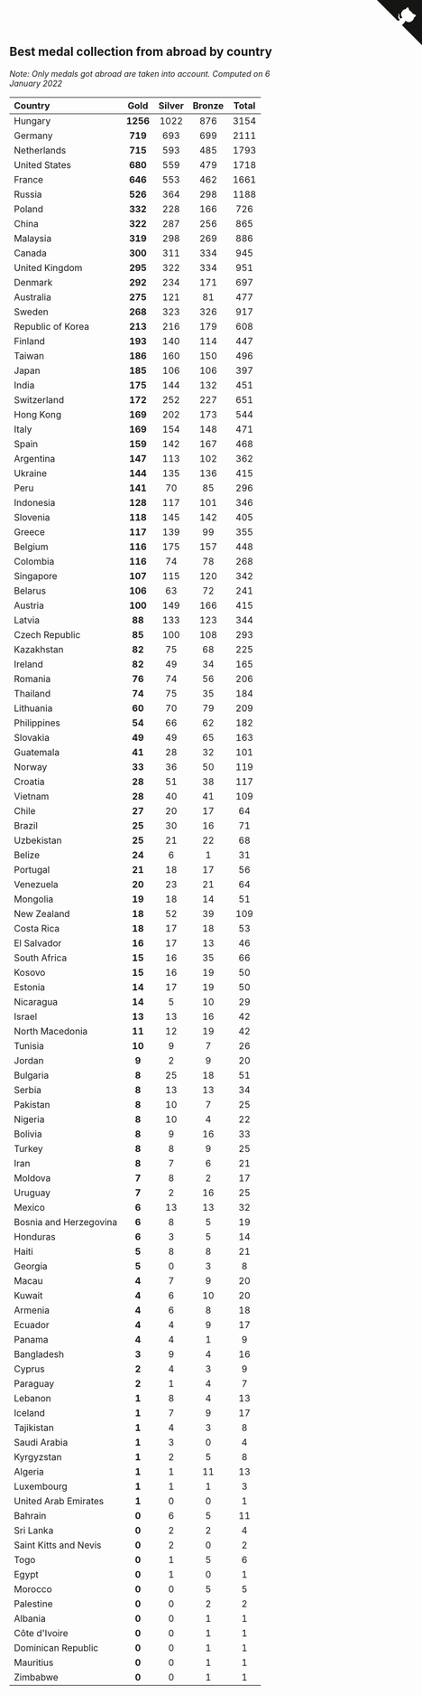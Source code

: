 ## Best medal collection from abroad by country

*Note: Only medals got abroad are taken into account.*
*Computed on  6 January 2022*

| Country | Gold | Silver | Bronze | Total |
| :--- | :--: | :--: | :--: | :--: |
| Hungary | **1256** | 1022 | 876 | 3154 |
| Germany | **719** | 693 | 699 | 2111 |
| Netherlands | **715** | 593 | 485 | 1793 |
| United States | **680** | 559 | 479 | 1718 |
| France | **646** | 553 | 462 | 1661 |
| Russia | **526** | 364 | 298 | 1188 |
| Poland | **332** | 228 | 166 | 726 |
| China | **322** | 287 | 256 | 865 |
| Malaysia | **319** | 298 | 269 | 886 |
| Canada | **300** | 311 | 334 | 945 |
| United Kingdom | **295** | 322 | 334 | 951 |
| Denmark | **292** | 234 | 171 | 697 |
| Australia | **275** | 121 | 81 | 477 |
| Sweden | **268** | 323 | 326 | 917 |
| Republic of Korea | **213** | 216 | 179 | 608 |
| Finland | **193** | 140 | 114 | 447 |
| Taiwan | **186** | 160 | 150 | 496 |
| Japan | **185** | 106 | 106 | 397 |
| India | **175** | 144 | 132 | 451 |
| Switzerland | **172** | 252 | 227 | 651 |
| Hong Kong | **169** | 202 | 173 | 544 |
| Italy | **169** | 154 | 148 | 471 |
| Spain | **159** | 142 | 167 | 468 |
| Argentina | **147** | 113 | 102 | 362 |
| Ukraine | **144** | 135 | 136 | 415 |
| Peru | **141** | 70 | 85 | 296 |
| Indonesia | **128** | 117 | 101 | 346 |
| Slovenia | **118** | 145 | 142 | 405 |
| Greece | **117** | 139 | 99 | 355 |
| Belgium | **116** | 175 | 157 | 448 |
| Colombia | **116** | 74 | 78 | 268 |
| Singapore | **107** | 115 | 120 | 342 |
| Belarus | **106** | 63 | 72 | 241 |
| Austria | **100** | 149 | 166 | 415 |
| Latvia | **88** | 133 | 123 | 344 |
| Czech Republic | **85** | 100 | 108 | 293 |
| Kazakhstan | **82** | 75 | 68 | 225 |
| Ireland | **82** | 49 | 34 | 165 |
| Romania | **76** | 74 | 56 | 206 |
| Thailand | **74** | 75 | 35 | 184 |
| Lithuania | **60** | 70 | 79 | 209 |
| Philippines | **54** | 66 | 62 | 182 |
| Slovakia | **49** | 49 | 65 | 163 |
| Guatemala | **41** | 28 | 32 | 101 |
| Norway | **33** | 36 | 50 | 119 |
| Croatia | **28** | 51 | 38 | 117 |
| Vietnam | **28** | 40 | 41 | 109 |
| Chile | **27** | 20 | 17 | 64 |
| Brazil | **25** | 30 | 16 | 71 |
| Uzbekistan | **25** | 21 | 22 | 68 |
| Belize | **24** | 6 | 1 | 31 |
| Portugal | **21** | 18 | 17 | 56 |
| Venezuela | **20** | 23 | 21 | 64 |
| Mongolia | **19** | 18 | 14 | 51 |
| New Zealand | **18** | 52 | 39 | 109 |
| Costa Rica | **18** | 17 | 18 | 53 |
| El Salvador | **16** | 17 | 13 | 46 |
| South Africa | **15** | 16 | 35 | 66 |
| Kosovo | **15** | 16 | 19 | 50 |
| Estonia | **14** | 17 | 19 | 50 |
| Nicaragua | **14** | 5 | 10 | 29 |
| Israel | **13** | 13 | 16 | 42 |
| North Macedonia | **11** | 12 | 19 | 42 |
| Tunisia | **10** | 9 | 7 | 26 |
| Jordan | **9** | 2 | 9 | 20 |
| Bulgaria | **8** | 25 | 18 | 51 |
| Serbia | **8** | 13 | 13 | 34 |
| Pakistan | **8** | 10 | 7 | 25 |
| Nigeria | **8** | 10 | 4 | 22 |
| Bolivia | **8** | 9 | 16 | 33 |
| Turkey | **8** | 8 | 9 | 25 |
| Iran | **8** | 7 | 6 | 21 |
| Moldova | **7** | 8 | 2 | 17 |
| Uruguay | **7** | 2 | 16 | 25 |
| Mexico | **6** | 13 | 13 | 32 |
| Bosnia and Herzegovina | **6** | 8 | 5 | 19 |
| Honduras | **6** | 3 | 5 | 14 |
| Haiti | **5** | 8 | 8 | 21 |
| Georgia | **5** | 0 | 3 | 8 |
| Macau | **4** | 7 | 9 | 20 |
| Kuwait | **4** | 6 | 10 | 20 |
| Armenia | **4** | 6 | 8 | 18 |
| Ecuador | **4** | 4 | 9 | 17 |
| Panama | **4** | 4 | 1 | 9 |
| Bangladesh | **3** | 9 | 4 | 16 |
| Cyprus | **2** | 4 | 3 | 9 |
| Paraguay | **2** | 1 | 4 | 7 |
| Lebanon | **1** | 8 | 4 | 13 |
| Iceland | **1** | 7 | 9 | 17 |
| Tajikistan | **1** | 4 | 3 | 8 |
| Saudi Arabia | **1** | 3 | 0 | 4 |
| Kyrgyzstan | **1** | 2 | 5 | 8 |
| Algeria | **1** | 1 | 11 | 13 |
| Luxembourg | **1** | 1 | 1 | 3 |
| United Arab Emirates | **1** | 0 | 0 | 1 |
| Bahrain | **0** | 6 | 5 | 11 |
| Sri Lanka | **0** | 2 | 2 | 4 |
| Saint Kitts and Nevis | **0** | 2 | 0 | 2 |
| Togo | **0** | 1 | 5 | 6 |
| Egypt | **0** | 1 | 0 | 1 |
| Morocco | **0** | 0 | 5 | 5 |
| Palestine | **0** | 0 | 2 | 2 |
| Albania | **0** | 0 | 1 | 1 |
| Côte d'Ivoire | **0** | 0 | 1 | 1 |
| Dominican Republic | **0** | 0 | 1 | 1 |
| Mauritius | **0** | 0 | 1 | 1 |
| Zimbabwe | **0** | 0 | 1 | 1 |


<a href="https://github.com/jonatanklosko/wca_statistics" class="github-corner" aria-label="View source on Github"><svg width="80" height="80" viewBox="0 0 250 250" style="fill:#151513; color:#fff; position: absolute; top: 0; border: 0; right: 0;" aria-hidden="true"><path d="M0,0 L115,115 L130,115 L142,142 L250,250 L250,0 Z"></path><path d="M128.3,109.0 C113.8,99.7 119.0,89.6 119.0,89.6 C122.0,82.7 120.5,78.6 120.5,78.6 C119.2,72.0 123.4,76.3 123.4,76.3 C127.3,80.9 125.5,87.3 125.5,87.3 C122.9,97.6 130.6,101.9 134.4,103.2" fill="currentColor" style="transform-origin: 130px 106px;" class="octo-arm"></path><path d="M115.0,115.0 C114.9,115.1 118.7,116.5 119.8,115.4 L133.7,101.6 C136.9,99.2 139.9,98.4 142.2,98.6 C133.8,88.0 127.5,74.4 143.8,58.0 C148.5,53.4 154.0,51.2 159.7,51.0 C160.3,49.4 163.2,43.6 171.4,40.1 C171.4,40.1 176.1,42.5 178.8,56.2 C183.1,58.6 187.2,61.8 190.9,65.4 C194.5,69.0 197.7,73.2 200.1,77.6 C213.8,80.2 216.3,84.9 216.3,84.9 C212.7,93.1 206.9,96.0 205.4,96.6 C205.1,102.4 203.0,107.8 198.3,112.5 C181.9,128.9 168.3,122.5 157.7,114.1 C157.9,116.9 156.7,120.9 152.7,124.9 L141.0,136.5 C139.8,137.7 141.6,141.9 141.8,141.8 Z" fill="currentColor" class="octo-body"></path></svg></a><style>.github-corner:hover .octo-arm{animation:octocat-wave 560ms ease-in-out}@keyframes octocat-wave{0%,100%{transform:rotate(0)}20%,60%{transform:rotate(-25deg)}40%,80%{transform:rotate(10deg)}}@media (max-width:500px){.github-corner:hover .octo-arm{animation:none}.github-corner .octo-arm{animation:octocat-wave 560ms ease-in-out}}</style>
